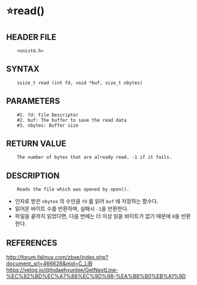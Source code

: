 ⭐read()
==================

HEADER FILE
-----------
        <unistd.h>
        
SYNTAX
------
        ssize_t read (int fd, void *buf, size_t nbytes)

PARAMETERS
----------
        #1. fd: File Descriptor
        #2. buf: The buffer to save the read data
        #3. nbytes: Buffer size
        
RETURN VALUE
-----------
        The number of bytes that are already read. -1 if it fails.

DESCRIPTION
-----------
        Reads the file which was opened by open().
        
* 인자로 받은 `nbytes` 의 수만큼 `fd` 를 읽어 `buf` 에 저장하는 함수다.
* 읽어온 바이트 수를 반환하며, 실패시 `-1`을 반환한다.
* 파일을 끝까지 읽었다면, 다음 번에는 더 이상 읽을 바이트가 없기 때문에 `0`을 반환한다.

REFERENCES
-----------

http://forum.falinux.com/zbxe/index.php?document_srl=466628&mid=C_LIB
</br>
https://velog.io/@hidaehyunlee/GetNextLine-%EC%82%BD%EC%A7%88%EC%9D%98-%EA%B8%B0%EB%A1%9D
</br>
</br>
</br>
</br>
